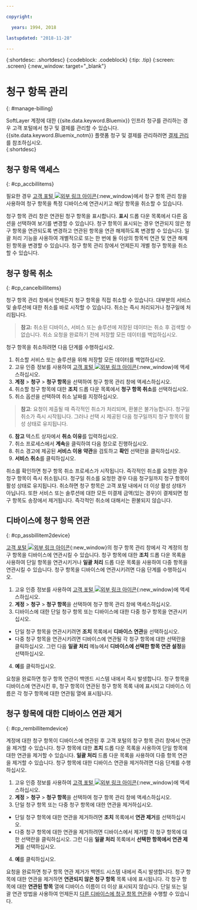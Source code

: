 ```yaml
---

copyright:

  years: 1994, 2018

lastupdated: "2018-11-28"

---
```


{:shortdesc: .shortdesc}
{:codeblock: .codeblock}
{:tip: .tip}
{:screen: .screen}
{:new_window: target="_blank"}


# 청구 항목 관리
{: #manage-billing}

SoftLayer 계정에 대한 {{site.data.keyword.Bluemix}} 인프라 청구를 관리하는 경우 고객 포털에서 청구 및 결제를 관리할 수 있습니다. {{site.data.keyword.Bluemix_notm}} 플랫폼 청구 및 결제를 관리하려면 [결제 관리](/docs/billing-usage/manage_billing.html#linkedusage)를 참조하십시오.  
{:shortdesc}

## 청구 항목 액세스
{: #cp_accbillitems}

필요한 경우 [고객 포털 ![외부 링크 아이콘](../icons/launch-glyph.svg)](https://control.softlayer.com/){:new_window}에서 청구 항목 관리 창을 사용하여 청구 항목을 특정 디바이스에 연관시키고 해당 항목을 취소할 수 있습니다.

청구 항목 관리 창은 연관된 청구 항목을 표시합니다. **표시** 드롭 다운 목록에서 다른 옵션을 선택하여 보기를 변경할 수 있습니다. 청구 항목이 표시되는 경우 연관되지 않은 청구 항목을 연관되도록 변경하고 연관된 항목을 연관 해제하도록 변경할 수 있습니다. 일괄 처리 기능을 사용하여 개별적으로 또는 한 번에 둘 이상의 항목씩 연관 및 연관 해제된 항목을 변경할 수 있습니다. 청구 항목 관리 창에서 언제든지 개별 청구 항목을 취소할 수 있습니다.


## 청구 항목 취소
{: #cp_cancelbillitems}

청구 항목 관리 창에서 언제든지 청구 항목을 직접 취소할 수 있습니다. 대부분의 서비스 및 솔루션에 대한 취소를 바로 시작할 수 있습니다. 취소는 즉시 처리되거나 청구일에 처리됩니다.

> **참고:** 취소된 디바이스, 서비스 또는 솔루션에 저장된 데이터는 취소 후 검색할 수 없습니다. 취소 요청을 완료하기 전에 저장할 모든 데이터를 백업하십시오.

청구 항목을 취소하려면 다음 단계를 수행하십시오.

1. 취소할 서비스 또는 솔루션을 위해 저장할 모든 데이터를 백업하십시오.
2. 고유 인증 정보를 사용하여 [고객 포털 ![외부 링크 아이콘](../icons/launch-glyph.svg)](https://control.softlayer.com/){:new_window}에 액세스하십시오.
3. **계정** > **청구** > **청구 항목**을 선택하여 청구 항목 관리 창에 액세스하십시오.
4. 취소할 청구 항목에 대한 **조치** 드롭 다운 목록에서 **청구 항목 취소**를 선택하십시오.
5. 취소 옵션을 선택하여 취소 날짜를 지정하십시오.
>**참고**: 요청이 제출될 때 즉각적인 취소가 처리되며, 환불은 불가능합니다. 청구일 취소가 즉시 시작됩니다. 그러나 선택 시 제공된 다음 청구일까지 청구 항목이 활성 상태로 유지됩니다.
6. **참고** 텍스트 상자에서 **취소 이유**를 입력하십시오.
7. 취소 프로세스에서 **계속**을 클릭하여 다음 창으로 진행하십시오.
8. 취소 경고에 제공된 **서비스 이용 약관**을 검토하고 **확인** 선택란을 클릭하십시오.
9. **서비스 취소**를 클릭하십시오.

취소를 확인하면 청구 항목 취소 프로세스가 시작됩니다. 즉각적인 취소를 요청한 경우 청구 항목이 즉시 취소됩니다. 청구일 취소를 요청한 경우 다음 청구일까지 청구 항목이 활성 상태로 유지됩니다. 취소하면 청구 항목은 고객 포털 내에서 더 이상 활성 상태가 아닙니다. 또한 서비스 또는 솔루션에 대한 모든 미결제 금액(있는 경우)이 결제되면 청구 항목도 송장에서 제거됩니다. 즉각적인 취소에 대해서는 환불되지 않습니다.


## 디바이스에 청구 항목 연관
{: #cp_assbillitem2device}

[고객 포털 ![외부 링크 아이콘](../icons/launch-glyph.svg)](https://control.softlayer.com/){:new_window}의 청구 항목 관리 창에서 각 계정의 청구 항목을 디바이스에 연관시킬 수 있습니다. 청구 항목에 대한 **조치** 드롭 다운 목록을 사용하여 단일 항목을 연관시키거나 **일괄 처리** 드롭 다운 목록을 사용하여 다중 항목을 연관시킬 수 있습니다. 청구 항목을 디바이스에 연관시키려면 다음 단계를 수행하십시오.

1. 고유 인증 정보를 사용하여 [고객 포털 ![외부 링크 아이콘](../icons/launch-glyph.svg)](https://control.softlayer.com/){:new_window}에 액세스하십시오.
2. **계정** > **청구** > **청구 항목**을 선택하여 청구 항목 관리 창에 액세스하십시오.
3. 디바이스에 대한 단일 청구 항목 또는 디바이스에 대한 다중 청구 항목을 연관시키십시오.
  * 단일 청구 항목을 연관시키려면 **조치** 목록에서 **디바이스 연관**을 선택하십시오.
  * 다중 청구 항목을 연관시키려면 디바이스에 연관될 각 청구 항목에 대한 선택란을 클릭하십시오. 그런 다음 **일괄 처리** 메뉴에서 **디바이스에 선택한 항목 연관 설정**을 선택하십시오.
4. **예**를 클릭하십시오.

요청을 완료하면 청구 항목 연관이 백엔드 시스템 내에서 즉시 발생합니다. 청구 항목을 디바이스에 연관시킨 후, 청구 항목이 연관된 청구 항목 목록 내에 표시되고 디바이스 이름은 각 청구 항목에 대한 연관됨 열에 표시됩니다.


## 청구 항목에 대한 디바이스 연관 제거
{: #cp_rembillitemdevice}

계정에 대한 청구 항목이 디바이스에 연관된 후 고객 포털의 청구 항목 관리 창에서 연관을 제거할 수 있습니다. 청구 항목에 대한 **조치** 드롭 다운 목록을 사용하여 단일 항목에 대한 연관을 제거할 수 있습니다. **일괄 처리** 드롭 다운 목록을 사용하여 다중 항목 연관을 제거할 수 있습니다. 청구 항목에 대한 디바이스 연관을 제거하려면 다음 단계를 수행하십시오.

1. 고유 인증 정보를 사용하여 [고객 포털 ![외부 링크 아이콘](../icons/launch-glyph.svg)](https://control.softlayer.com/){:new_window}에 액세스하십시오.
2. **계정** > **청구** > **청구 항목**을 선택하여 청구 항목 관리 창에 액세스하십시오.
3. 단일 청구 항목 또는 다중 청구 항목에 대한 연관을 제거하십시오.
  * 단일 청구 항목에 대한 연관을 제거하려면 **조치** 목록에서 **연관 제거**를 선택하십시오.
  * 다중 청구 항목에 대한 연관을 제거하려면 디바이스에서 제거할 각 청구 항목에 대한 선택란을 클릭하십시오. 그런 다음 **일괄 처리** 목록에서 **선택한 항목에서 연관 제거**를 선택하십시오.
4. **예**를 클릭하십시오.

요청을 완료하면 청구 항목 연관 제거가 백엔드 시스템 내에서 즉시 발생합니다. 청구 항목에 대한 연관을 제거하면 **연관되지 않은 청구 항목** 목록 내에 표시됩니다. 각 청구 항목에 대한 **연관된 항목** 열에 디바이스 이름이 더 이상 표시되지 않습니다. 단일 또는 일괄 연관 방법을 사용하여 언제든지 [다른 디바이스에 청구 항목 연관](/docs/customer-portal/cpmanacctbillpay.html#cp_assbillitem2device)을 수행할 수 있습니다.
